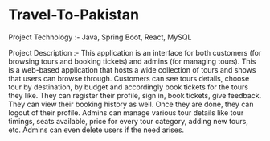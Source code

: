 # Travel-To-Pakistan
Project Technology :- Java, Spring Boot, React, MySQL

Project Description :-
This application is an interface for both customers (for browsing tours and booking tickets) and admins (for managing tours). This is a web-based application that hosts a wide collection of tours and shows that users can browse through.
Customers can see tours details, choose tour by destination, by budget and accordingly book tickets for the tours they like. They can register their profile, sign in, book tickets, give feedback. They can view their booking history as well. Once they are done, they can logout of their profile.
Admins can manage various tour details like tour timings, seats available, price for every tour category, adding new tours, etc. Admins can even delete users if the need arises.
